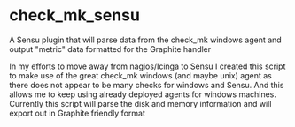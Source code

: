 check_mk_sensu
==============

A Sensu plugin that will parse data from the check_mk windows agent and output "metric" data formatted for the Graphite handler

In my efforts to move away from nagios/Icinga to Sensu I created this script to make use of the great check_mk windows (and maybe unix) agent as there does not appear to be many checks for windows and Sensu. And this allows me to keep using already deployed agents for windows machines.  Currently this script will parse the disk and memory information and will export out in Graphite friendly format 
